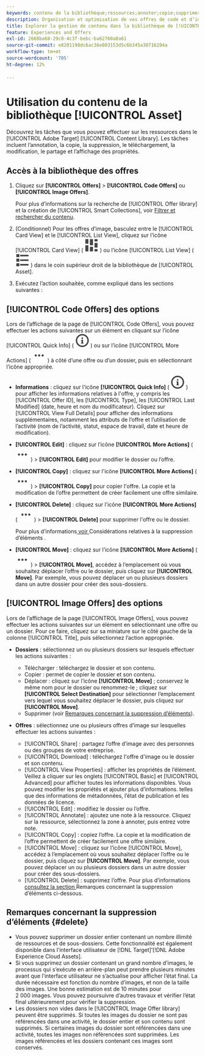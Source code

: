 ```yaml
---
keywords: contenu de la bibliothèque;ressources;annoter;copie;supprimer une ressource;télécharger une ressource;modifier du contenu;partager une carte;afficher les propriétés du contenu
description: Organisation et optimisation de vos offres de code et d’image dans la bibliothèque [!UICONTROL Offers].
title: Explorer la gestion de contenu dans la bibliothèque de [!UICONTROL Offers]
feature: Experiences and Offers
exl-id: 2668ba68-29c8-4c3f-bebc-ba62760a8a61
source-git-commit: e8201198dc6ac36e803153d5c6b345a30716204a
workflow-type: tm+mt
source-wordcount: '705'
ht-degree: 12%

---
```


# Utilisation du contenu de la bibliothèque [!UICONTROL Asset]

Découvrez les tâches que vous pouvez effectuer sur les ressources dans le [!UICONTROL Adobe Target] [!UICONTROL Content Library]. Les tâches incluent l’annotation, la copie, la suppression, le téléchargement, la modification, le partage et l’affichage des propriétés.

## Accès à la bibliothèque des offres

1. Cliquez sur **[!UICONTROL Offers]** > **[!UICONTROL Code Offers]** ou **[!UICONTROL Image Offers]**.

   Pour plus d’informations sur la recherche de [!UICONTROL Offer library] et la création de [!UICONTROL Smart Collections], voir [Filtrer et rechercher du contenu](/help/main/c-experiences/c-manage-content/filter-and-search-content.md#concept_3B59B8F025BF4CEA82ECC5199D365276).

1. (Conditionnel) Pour les offres d’image, basculez entre le [!UICONTROL Card View] et le [!UICONTROL List View], cliquez sur l’icône [!UICONTROL Card View] ( ![icône de vue Carte](/help/main/assets/icons/ViewCard.svg) ) ou l’icône [!UICONTROL List View] ( ![icône de vue Liste](/help/main/assets/icons/ViewList.svg) ) dans le coin supérieur droit de la bibliothèque de [!UICONTROL Asset].

1. Exécutez l’action souhaitée, comme expliqué dans les sections suivantes :

## [!UICONTROL Code Offers] des options

Lors de l’affichage de la page de [!UICONTROL Code Offers], vous pouvez effectuer les actions suivantes sur un élément en cliquant sur l’icône [!UICONTROL Quick Info] ( ![icône d’informations rapides](/help/main/assets/icons/InfoOutline.svg) ) ou sur l’icône [!UICONTROL More Actions] ( ![icône Plus d’actions](/help/main/assets/icons/MoreSmallList.svg) ) à côté d’une offre ou d’un dossier, puis en sélectionnant l’icône appropriée.

* **Informations** : cliquez sur l&#39;icône **[!UICONTROL Quick Info]** ( ![icône Infos rapides](/help/main/assets/icons/InfoOutline.svg) ) pour afficher les informations relatives à l&#39;offre, y compris les [!UICONTROL Offer ID], les [!UICONTROL Type], les [!UICONTROL Last Modified] (date, heure et nom du modificateur). Cliquez sur [!UICONTROL View Full Details] pour afficher des informations supplémentaires, notamment les attributs de l’offre et l’utilisation de l’activité (nom de l’activité, statut, espace de travail, date et heure de modification).
* **[!UICONTROL Edit]** : cliquez sur l’icône **[!UICONTROL More Actions]** ( ![icône Autres actions](/help/main/assets/icons/MoreSmallList.svg) ) > **[!UICONTROL Edit]** pour modifier le dossier ou l’offre.
* **[!UICONTROL Copy]** : cliquez sur l&#39;icône **[!UICONTROL More Actions]** ( ![icône Autres actions](/help/main/assets/icons/MoreSmallList.svg) ) > **[!UICONTROL Copy]** pour copier l&#39;offre. La copie et la modification de l’offre permettent de créer facilement une offre similaire.
* **[!UICONTROL Delete]** : cliquez sur l&#39;icône **[!UICONTROL More Actions]** ( ![icône Autres actions](/help/main/assets/icons/MoreSmallList.svg) ) > **[!UICONTROL Delete]** pour supprimer l&#39;offre ou le dossier.

  Pour plus d’informations[ voir ](#delete) Considérations relatives à la suppression d’éléments .

* **[!UICONTROL Move]** : cliquez sur l’icône **[!UICONTROL More Actions]** ( ![icône Autres actions](/help/main/assets/icons/MoreSmallList.svg) ) > **[!UICONTROL Move]**, accédez à l’emplacement où vous souhaitez déplacer l’offre ou le dossier, puis cliquez sur **[!UICONTROL Move]**. Par exemple, vous pouvez déplacer un ou plusieurs dossiers dans un autre dossier pour créer des sous-dossiers.

## [!UICONTROL Image Offers] des options

Lors de l’affichage de la page [!UICONTROL Image Offers], vous pouvez effectuer les actions suivantes sur un élément en sélectionnant une offre ou un dossier. Pour ce faire, cliquez sur sa miniature sur le côté gauche de la colonne [!UICONTROL Title], puis sélectionnez l’action appropriée.

* **Dossiers** : sélectionnez un ou plusieurs dossiers sur lesquels effectuer les actions suivantes :

   * Télécharger : téléchargez le dossier et son contenu.
   * Copier : permet de copier le dossier et son contenu.
   * Déplacer : cliquez sur l’icône **[!UICONTROL Move]** ; conservez le même nom pour le dossier ou renommez-le ; cliquez sur **[!UICONTROL Select Destination]** pour sélectionner l’emplacement vers lequel vous souhaitez déplacer le dossier, puis cliquez sur **[!UICONTROL Move]**.
   * Supprimer (voir [Remarques concernant la suppression d’éléments](#delete)).

* **Offres** : sélectionnez une ou plusieurs offres d’image sur lesquelles effectuer les actions suivantes :

   * [!UICONTROL Share] : partagez l’offre d’image avec des personnes ou des groupes de votre entreprise.
   * [!UICONTROL Download] : téléchargez l&#39;offre d&#39;image ou le dossier et son contenu.
   * [!UICONTROL View Properties] : afficher les propriétés de l’élément. Veillez à cliquer sur les onglets [!UICONTROL Basic] et [!UICONTROL Advanced] pour afficher toutes les informations disponibles. Vous pouvez modifier les propriétés et ajouter plus d’informations. telles que des informations de métadonnées, l’état de publication et les données de licence.
   * [!UICONTROL Edit] : modifiez le dossier ou l’offre.
   * [!UICONTROL Annotate] : ajoutez une note à la ressource. Cliquez sur la ressource, sélectionnez la zone à annoter, puis entrez votre note.
   * [!UICONTROL Copy] : copiez l’offre. La copie et la modification de l’offre permettent de créer facilement une offre similaire.
   * [!UICONTROL Move] : cliquez sur l’icône [!UICONTROL Move], accédez à l’emplacement où vous souhaitez déplacer l’offre ou le dossier, puis cliquez sur **[!UICONTROL Move]**. Par exemple, vous pouvez déplacer un ou plusieurs dossiers dans un autre dossier pour créer des sous-dossiers.
   * [!UICONTROL Delete] : supprimez l’offre. Pour plus d’informations[ consultez la section ](#delete) Remarques concernant la suppression d’éléments ci-dessous.

## Remarques concernant la suppression d’éléments {#delete}

* Vous pouvez supprimer un dossier entier contenant un nombre illimité de ressources et de sous-dossiers. Cette fonctionnalité est également disponible dans l’interface utilisateur de [!DNL Target]’[!DNL Adobe Experience Cloud Assets].
* Si vous supprimez un dossier contenant un grand nombre d’images, le processus qui s’exécute en arrière-plan peut prendre plusieurs minutes avant que l’interface utilisateur ne s’actualise pour afficher l’état final. La durée nécessaire est fonction du nombre d’images, et non de la taille des images. Une bonne estimation est de 10 minutes pour 2 000 images. Vous pouvez poursuivre d’autres travaux et vérifier l’état final ultérieurement pour vérifier la suppression.
* Les dossiers non vides dans le [!UICONTROL Image Offer library] peuvent être supprimés. Si toutes les images du dossier ne sont pas référencées dans une activité, le dossier entier et son contenu sont supprimés. Si certaines images du dossier sont référencées dans une activité, toutes les images non référencées sont supprimées. Les images référencées et les dossiers contenant ces images sont conservés.